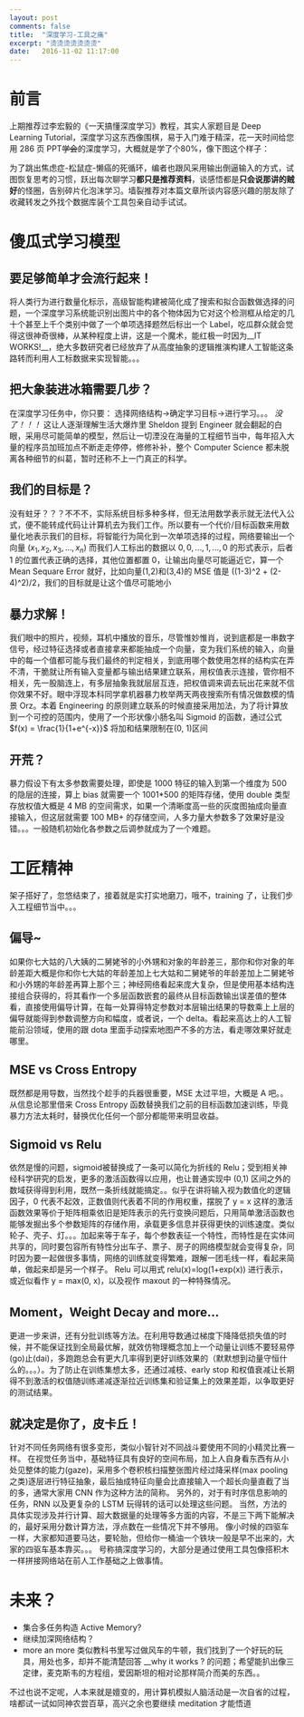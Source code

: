 ```yaml
---
layout: post
comments: false
title:  "深度学习-工具之痛"
excerpt: "烫烫烫烫烫烫烫"
date:   2016-11-02 11:17:00
---
```


# 前言
上期推荐过李宏毅的《一天搞懂深度学习》教程，其实人家题目是 Deep Learning Tutorial，深度学习这东西像围棋，易于入门难于精深，花一天时间给您用 286 页 PPT~~学会~~的深度学习，大概就是学了个80%，像下图这个样子：

为了跳出焦虑症-松鼠症-懒癌的死循环，编者也跟风采用输出倒逼输入的方式，试图恢复思考的习惯，跃出每次聊学习**都只是推荐资料**，谈感悟都是**只会说那讲的贼好**的怪圈，告别碎片化泡沫学习。墙裂推荐对本篇文章所谈内容感兴趣的朋友除了收藏转发之外找个数据库装个工具包亲自动手试试。

# 傻瓜式学习模型
## 要足够简单才会流行起来！
将人类行为进行数量化标示，高级智能构建被简化成了搜索和拟合函数做选择的问题，一个深度学习系统能识别出图片中的各个物体因为它对这个检测框从给定的几十个甚至上千个类别中做了一个单项选择题然后标出一个 Label，吃瓜群众就会觉得这很神奇很棒，从某种程度上讲，这是一个魔术，能红极一时因为__IT WORKS!__，绝大多数研究者已经放弃了从高度抽象的逻辑推演构建人工智能这条路转而利用人工标数据来实现智能。。。
## 把大象装进冰箱需要几步？
在深度学习任务中，你只要：
选择网络结构->确定学习目标->进行学习。。。
*没了！！！*
这让人逐渐理解生活大爆炸里 Sheldon 提到 Engineer 就会翻起的白眼，采用尽可能简单的模型，然后让一切湮没在海量的工程细节当中，每年招入大量的程序员加班加点不断走走停停，修修补补，整个 Computer Science 都未脱离各种细节的纠葛，暂时还称不上一门真正的科学。
## 我们的目标是？
没有蛀牙？？？不不不，实际系统目标多种多样，但无法用数学表示就无法代入公式，便不能转成代码让计算机去为我们工作。所以要有一个代价/目标函数来用数量化地表示我们的目标，将智能行为简化到一次单项选择的过程，网络要输出一个向量
$(x_1, x_2, x_3, ..., x_n)$
而我们人工标出的数据以
${0, 0, ..., 1, ..., 0}$
的形式表示，后者 1 的位置代表正确的选择，其他位置都置 0，让输出向量尽可能逼近它，算一个 Mean Sequare Error 就好，比如向量(1,2)和(3,4)的 MSE 值是 ((1-3)^2 + (2-4)^2)/2，我们的目标就是让这个值尽可能地小
## 暴力求解！
我们眼中的照片，视频，耳机中播放的音乐，尽管惟妙惟肖，说到底都是一串数字信号，经过特征选择或者直接拿来都能抽成一个向量，变为我们系统的输入，向量中的每一个值都可能与我们最终的判定相关，到底用哪个数使用怎样的结构实在弄不清，干脆就让所有输入变量都与输出结果建立联系，用权值表示连接，管你相不相关，先一股脑连上，有多层抽象我就层层互连，把权值调来调去玩出花来就不信你效果不好。眼中浮现本科同学拿机器暴力枚举两天两夜搜索所有情况做数模的情景 Orz。本着 Engineering 的原则建立联系的时候直接采用加法，为了将计算放到一个可控的范围内，使用了一个形状像小肠名叫 Sigmoid 的函数，通过公式
$f(x) = \frac{1}{1+e^{-x}}$
将加和结果限制在(0, 1)区间
## 开荒？
暴力假设下有太多参数需要处理，即使是 1000 特征的输入到第一个维度为 500 的隐层的连接，算上 bias 就需要一个 1001*500 的矩阵存储，使用 double 类型存放权值大概是 4 MB 的空间需求，如果一个清晰度高一些的灰度图抽成向量直接输入，但这层就需要 100 MB+ 的存储空间，人多力量大参数多了效果好是没错。。。一般随机初始化各参数之后调参就成为了一个难题。

# 工匠精神
架子搭好了，忽悠结束了，接着就是实打实地磨刀，哦不，training 了，让我们步入工程细节当中。。。
## 偏导~
如果你七大姑的八大姨的二舅姥爷的小外甥和对象的年龄差三，那你和你对象的年龄差距大概是你和你七大姑的年龄差加上七大姑和二舅姥爷的年龄差加上二舅姥爷和小外甥的年龄差再算上那个三；神经网络看起来庞大复杂，但是使用基本结构连接组合获得的，将其看作一个多层函数嵌套的最终从目标函数输出误差值的整体看，直接使用偏导计算，在每一处算得特定参数对本层输出结果的导数乘上上层的偏导就能得到参数调整方向和幅度，或者说，一个 delta。看起来高达上的人工智能前沿领域，使用的跟 dota 里面手动探索地图产不多的方法，看走哪效果好就走哪里。

## MSE vs Cross Entropy
既然都是用导数，当然找个趁手的兵器很重要，MSE 太过平坦，大概是 A 吧。。从信息论那里借来 Cross Entropy 函数替换我们之前的目标函数加速训练，毕竟暴力方法太耗时，替换优化任何一个部分都能带来明显收益。

## Sigmoid vs Relu
依然是慢的问题，sigmoid被替换成了一条可以简化为折线的 Relu；受到相关神经科学研究的启发，更多的激活函数得以应用，也让普通实现中 (0,1) 区间之外的数域获得得到利用，既然一条折线就能搞定。。似乎在讲将输入视为数值化的逻辑因子，0 代表不起效，正数值则代表着不同的作用权重，摆脱了 y = x 这样的激活函数效果等价于矩阵相乘依旧是矩阵表示的先行变换问题后，只用简单激活函数也能够发掘出多个参数矩阵的存储作用，承载更多信息并获得更快的训练速度。类似轮子、壳子、灯。。。加起来等于车子，每个参数表征一个特性，而特性是在实体间共享的，同时要包容所有特性分出车子、票子、房子的网络模型就会变得复杂，同时因为要一起做很多事情，网络的训练就变得繁难，跟解一团毛线一样，看起来简单，做起来却是另一个样子。
Relu 可以用式 relu(x)=log(1+exp(x)) 进行表示，或近似看作 y = max(0, x)，以及视作 maxout 的一种特殊情况。

## Moment，Weight Decay and more...
更进一步来讲，还有分批训练等方法。在利用导数通过梯度下降降低损失值的时候，并不能保证找到全局最优解，就效仿物理概念加上一个动量让训练不要轻易停(go)止(dai)，多跑跑总会有更大几率得到更好训练效果的（默默想到动量守恒什么的。。。）。为了防止在训练集想太多，还通过减枝、early stop 和权值衰减让长期得不到激活的权值随训练递减逐渐拉近训练集和验证集上的效果差距，以争取更好的测试结果。

## 就决定是你了，皮卡丘！
针对不同任务网络有很多变形，类似小智针对不同战斗要使用不同的小精灵比赛一样。
在视觉任务当中，基础特征具有良好的空间布局，加上人自身看东西有从小处见整体的能力(gaze)，采用多个卷积核扫描整张图片经过降采样(max pooling之类)逐层进行特征抽象，最后抽成特征向量会比直接输入一个超长向量直截了当的多，通常大家用 CNN 作为这种方法的简称。
另外的，对于有时序信息影响的任务，RNN 以及更复杂的 LSTM 玩得转的话可以处理这些问题。
当然，方法的具体实现涉及并行计算、超大数据量的处理等多方面的内容，不是三下两下能解决的，最好采用分数计算方法，浮点数在一些情况下并不够用。
像小时候的四驱车一样，大家都知道要马达，要轮胎，但给你一桶油一个铁块一般是早不出来的，大家的四驱车基本靠买。。。
号称搞深度学习的，大部分是通过使用工具包像搭积木一样拼接网络站在前人工作基础之上做事情。

# 未来？
+ 集合多任务构造 Active Memory?
+ 继续加深网络结构？
+ more an more
类似教科书里写过做风车的牛顿，我们找到了一个好玩的玩具，用处也多，却并不能清楚回答 __why it works ? 的问题；希望能扒出像三定律，麦克斯韦的方程组，爱因斯坦的相对论那样简介而美的东西。。

不过也说不定呢，人本来就是嬗变的，用计算机模拟人脑活动是一次自省的过程，啥都试一试如同神农尝百草，高兴之余也要继续 meditation 才能悟道
